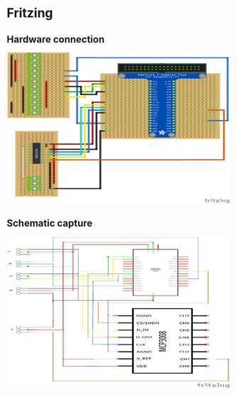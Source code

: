 # Fritzing


## Hardware connection

<p align="center">
  <img width="500" height="340" src="https://github.com/fikrimusa/CDLE-Mini-Project/raw/master/Picture/Hardware Connection.png">
</p>

## Schematic capture

<p align="center">
  <img width="500" height="340" src="https://github.com/fikrimusa/CDLE-Mini-Project/raw/master/Picture/Schematic-Capture.jpg">
</p>
